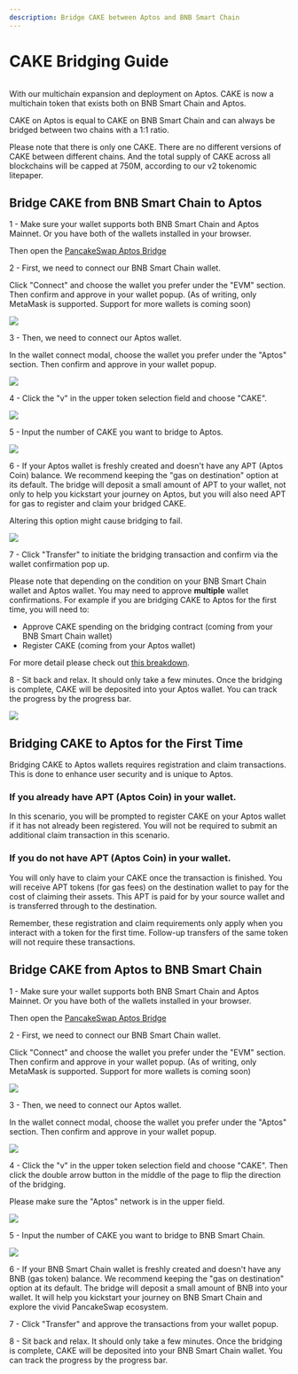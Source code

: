 ```yaml
---
description: Bridge CAKE between Aptos and BNB Smart Chain
---
```


# CAKE Bridging Guide

<figure><img src="../.gitbook/assets/image (37) (2).png" alt=""><figcaption></figcaption></figure>

With our multichain expansion and deployment on Aptos. CAKE is now a multichain token that exists both on BNB Smart Chain and Aptos.&#x20;

CAKE on Aptos is equal to CAKE on BNB Smart Chain and can always be bridged between two chains with a 1:1 ratio.&#x20;

Please note that there is only one CAKE. There are no different versions of CAKE between different chains. And the total supply of CAKE across all blockchains will be capped at 750M, according to our v2 tokenomic litepaper.

## Bridge CAKE from BNB Smart Chain to Aptos

1 - Make sure your wallet supports both BNB Smart Chain and Aptos Mainnet. Or you have both of the wallets installed in your browser.&#x20;

Then open the [PancakeSwap Aptos Bridge](https://bridge.pancakeswap.finance/aptos)



2 - First, we need to connect our BNB Smart Chain wallet.&#x20;

Click "Connect" and choose the wallet you prefer under the "EVM" section. Then confirm and approve in your wallet popup. (As of writing, only MetaMask is supported. Support for more wallets is coming soon)

![](<../.gitbook/assets/bridging-wallet-connect-modal (1).png>)



3 - Then, we need to connect our Aptos wallet.

In the wallet connect modal, choose the wallet you prefer under the "Aptos" section. Then confirm and approve in your wallet popup.

![](<../.gitbook/assets/bridging-default-state (1).png>)



4 - Click the "v" in the upper token selection field and choose "CAKE".

![](../.gitbook/assets/upper-field.png)



5 - Input the number of CAKE you want to bridge to Aptos.

![](../.gitbook/assets/bridging-amount-entered.png)



6 - If your Aptos wallet is freshly created and doesn't have any APT (Aptos Coin) balance. We recommend keeping the "gas on destination" option at its default. The bridge will deposit a small amount of APT to your wallet, not only to help you kickstart your journey on Aptos, but you will also need APT for gas to register and claim your bridged CAKE.

Altering this option might cause bridging to fail.

![](../.gitbook/assets/bridging-gas-on-dest.png)



7 - Click "Transfer" to initiate the bridging transaction and confirm via the wallet confirmation pop up.

Please note that depending on the condition on your BNB Smart Chain wallet and Aptos wallet. You may need to approve **multiple** wallet confirmations. For example if you are bridging CAKE to Aptos for the first time, you will need to:

* Approve CAKE spending on the bridging contract (coming from your BNB Smart Chain wallet)
* Register CAKE (coming from your Aptos wallet)

For more detail please check out [this breakdown](cake-bridging-guide.md#bridging-cake-to-aptos-for-the-first-time).



8 - Sit back and relax. It should only take a few minutes. Once the bridging is complete, CAKE will be deposited into your Aptos wallet. You can track the progress by the progress bar.

![](../.gitbook/assets/bridging-complete-half.png)



## Bridging CAKE to Aptos for the First Time

Bridging CAKE to Aptos wallets requires registration and claim transactions. This is done to enhance user security and is unique to Aptos.&#x20;

### If you already have APT (Aptos Coin) in your wallet.

In this scenario, you will be prompted to register CAKE on your Aptos wallet if it has not already been registered. You will not be required to submit an additional claim transaction in this scenario.&#x20;

### If you do not have APT (Aptos Coin) in your wallet.

You will only have to claim your CAKE once the transaction is finished. You will receive APT tokens (for gas fees) on the destination wallet to pay for the cost of claiming their assets. This APT is paid for by your source wallet and is transferred through to the destination.

Remember, these registration and claim requirements only apply when you interact with a token for the first time. Follow-up transfers of the same token will not require these transactions.

## Bridge CAKE from Aptos to BNB Smart Chain

1 - Make sure your wallet supports both BNB Smart Chain and Aptos Mainnet. Or you have both of the wallets installed in your browser.&#x20;

Then open the [PancakeSwap Aptos Bridge](https://bridge.pancakeswap.finance/aptos)



2 - First, we need to connect our BNB Smart Chain wallet.&#x20;

Click "Connect" and choose the wallet you prefer under the "EVM" section. Then confirm and approve in your wallet popup. (As of writing, only MetaMask is supported. Support for more wallets is coming soon)

![](../.gitbook/assets/bridging-wallet-connect-modal.png)



3 - Then, we need to connect our Aptos wallet.

In the wallet connect modal, choose the wallet you prefer under the "Aptos" section. Then confirm and approve in your wallet popup.

![](../.gitbook/assets/bridging-default-state.png)



4 - Click the "v" in the upper token selection field and choose "CAKE". Then click the double arrow button in the middle of the page to flip the direction of the bridging.

Please make sure the "Aptos" network is in the upper field.

![](../.gitbook/assets/upper-field-aptos.png)



5 - Input the number of CAKE you want to bridge to BNB Smart Chain.

![](../.gitbook/assets/bridging-aptos-to-bsc-with-amount.png)



6 - If your BNB Smart Chain wallet is freshly created and doesn't have any BNB (gas token) balance. We recommend keeping the "gas on destination" option at its default. The bridge will deposit a small amount of BNB into your wallet. It will help you kickstart your journey on BNB Smart Chain and explore the vivid PancakeSwap ecosystem.



7 - Click "Transfer" and approve the transactions from your wallet popup.



8 - Sit back and relax. It should only take a few minutes. Once the bridging is complete, CAKE will be deposited into your BNB Smart Chain wallet. You can track the progress by the progress bar.

